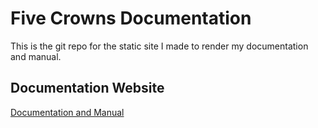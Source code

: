 # Five Crowns Documentation

This is the git repo for the static site I made to render my documentation and manual.

## Documentation Website

[Documentation and Manual](www.pages.ramapo.edu/~sstrauc1)
